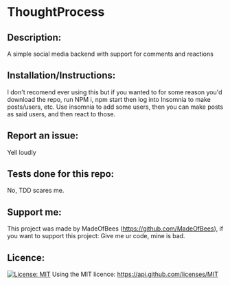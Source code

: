 # ThoughtProcess 

    
## Description: 
 A simple social media backend with support for comments and reactions 

## Installation/Instructions: 
 I don't recomend ever using this but if you wanted to for some reason you'd download the repo, run NPM i, npm start then log into Insomnia to make posts/users, etc. 
 Use insomnia to add some users, then you can make posts as said users, and then react to those. 

    
## Report an issue: 
 Yell loudly 
    
## Tests done for this repo:
 No, TDD scares me. 

    
## Support me: 
 This project was made by MadeOfBees (https://github.com/MadeOfBees), if you want to support this project: Give me ur code, mine is bad.

    
## Licence: 
 [![License: MIT](https://img.shields.io/badge/License-MIT-yellow.svg)](https://opensource.org/licenses/MIT)
 Using the MIT licence: https://api.github.com/licenses/MIT 

